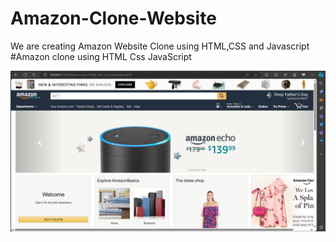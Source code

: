 # Amazon-Clone-Website
We are creating Amazon Website Clone using HTML,CSS and  Javascript
#Amazon clone using
  HTML
  Css
  JavaScript

<img src="img/Screenshot 2024-05-28 120602.png">
  
